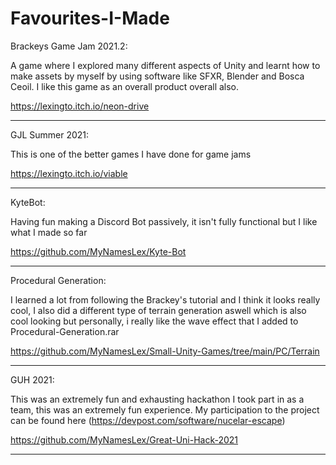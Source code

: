 # Favourites-I-Made

Brackeys Game Jam 2021.2:

A game where I explored many different aspects of Unity and learnt how to make assets by myself by using software like SFXR, Blender and Bosca Ceoil. I like this game as an overall product overall also.

https://lexingto.itch.io/neon-drive
_________________________________________________________________________________________________________________________________________________________________________
GJL Summer 2021:


This is one of the better games I have done for game jams

https://lexingto.itch.io/viable
_________________________________________________________________________________________________________________________________________________________________________
KyteBot:

Having fun making a Discord Bot passively, it isn't fully functional but I like what I made so far

https://github.com/MyNamesLex/Kyte-Bot
__________________________________________________________________________________________________
Procedural Generation:

I learned a lot from following the Brackey's tutorial and I think it looks really cool, I also did a different type of terrain generation aswell which is also cool looking but personally, i really like the wave effect that I added to Procedural-Generation.rar

https://github.com/MyNamesLex/Small-Unity-Games/tree/main/PC/Terrain
_________________________________________________________________________________________________________________________________________________________________________

GUH 2021:

This was an extremely fun and exhausting hackathon I took part in as a team, this was an extremely fun experience. My participation to the project can be found here (https://devpost.com/software/nucelar-escape)

https://github.com/MyNamesLex/Great-Uni-Hack-2021
_________________________________________________________________________________________________________________________________________________________________________


